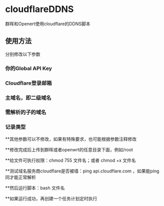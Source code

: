# cloudflareDDNS
群晖和Openert使用cloudflare的DDNS脚本
## 使用方法
分别修改以下参数
### 你的Global API Key
### Cloudflare登录邮箱
### 主域名，即二级域名
### 需解析的子的域名
### 记录类型
**其他参数可以不修改，如果有特殊要求，也可能根据参数注释修改

**修改完成后上传到群晖或者openwrt的任意目录下面，例如/root

**给文件可执行权限：chmod 755 文件名；或者 chmod +x 文件名

**测试域名服务商cloudflare是否被墙：ping api.cloudflare.com ，如果能ping同才能正常解析

**然后运行脚本：bash 文件名

**如果运行成功，再创建一个任务计划定时执行

